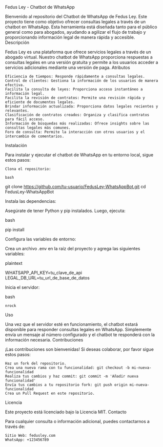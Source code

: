 Fedus Ley - Chatbot de WhatsApp

Bienvenido al repositorio del Chatbot de WhatsApp de Fedus Ley. Este proyecto tiene como objetivo ofrecer consultas legales a través de un chatbot en WhatsApp. Esta herramienta está diseñada tanto para el público general como para abogados, ayudando a agilizar el flujo de trabajo y proporcionando información legal de manera rápida y accesible.
Descripción

Fedus Ley es una plataforma que ofrece servicios legales a través de un abogado virtual. Nuestro chatbot de WhatsApp proporciona respuestas a consultas legales en una versión gratuita y permite a los usuarios acceder a servicios adicionales mediante una versión de paga.
Atributos

    Eficiencia de tiempos: Responde rápidamente a consultas legales.
    Control de clientes: Gestiona la información de los usuarios de manera efectiva.
    Facilita la consulta de leyes: Proporciona acceso instantáneo a información legal.
    Facilita la revisión de contratos: Permite una revisión rápida y eficiente de documentos legales.
    Brindar información actualizada: Proporciona datos legales recientes y relevantes.
    Clasificación de contratos creados: Organiza y clasifica contratos para fácil acceso.
    Información de búsquedas más realizadas: Ofrece insights sobre las consultas legales más comunes.
    Foro de consulta: Permite la interacción con otros usuarios y el intercambio de comentarios.
    
Instalación

Para instalar y ejecutar el chatbot de WhatsApp en tu entorno local, sigue estos pasos:

    Clona el repositorio:

    bash

git clone https://github.com/tu-usuario/FedusLey-WhatsAppBot.git
cd FedusLey-WhatsAppBot

Instala las dependencias:

Asegúrate de tener Python y pip instalados. Luego, ejecuta:

bash

pip install

Configura las variables de entorno:

Crea un archivo .env en la raíz del proyecto y agrega las siguientes variables:

plaintext

WHATSAPP_API_KEY=tu_clave_de_api
LEGAL_DB_URL=tu_url_de_base_de_datos

Inicia el servidor:

bash

    nrock

Uso

Una vez que el servidor esté en funcionamiento, el chatbot estará disponible para responder consultas legales en WhatsApp. Simplemente envía un mensaje al número configurado y el chatbot te responderá con la información necesaria.
Contribuciones

¡Las contribuciones son bienvenidas! Si deseas colaborar, por favor sigue estos pasos:

    Haz un fork del repositorio.
    Crea una nueva rama con tu funcionalidad: git checkout -b mi-nueva-funcionalidad
    Realiza tus cambios y haz commit: git commit -m 'Añadir nueva funcionalidad'
    Envía tus cambios a tu repositorio fork: git push origin mi-nueva-funcionalidad
    Crea un Pull Request en este repositorio.

Licencia

Este proyecto está licenciado bajo la Licencia MIT.
Contacto

Para cualquier consulta o información adicional, puedes contactarnos a través de:

    Sitio Web: fedusley.com
    WhatsApp: +123456789
